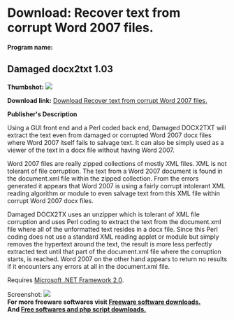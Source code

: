 # Download: Recover text from corrupt Word 2007 files.

**Program name:**

## Damaged docx2txt 1.03

  
**Thumbshot:** ![](http://www.freewarefiles.com/screenshot/damageddocx2txt_md.jpg)   
  
**Download link:** [Download Recover text from corrupt Word 2007 files.](http://freesoftwares.boysofts.com/Damaged-DOCx2TXT_program_49310.html)  
  


**Publisher's Description**  
  


Using a GUI front end and a Perl coded back end, Damaged DOCX2TXT will extract the text even from damaged or corrupted Word 2007 docx files where Word 2007 itself fails to salvage text. It can also be simply used as a viewer of the text in a docx file without having Word 2007.

Word 2007 files are really zipped collections of mostly XML files. XML is not tolerant of file corruption. The text from a Word 2007 document is found in the document.xml file within the zipped collection. From the errors generated it appears that Word 2007 is using a fairly corrupt intolerant XML reading algorithm or module to even salvage text from this XML file within corrupt Word 2007 docx files. 

Damaged DOCX2TX uses an unzipper which is tolerant of XML file corruption and uses Perl coding to extract the text from the document.xml file where all of the unformatted text resides in a docx file. Since this Perl coding does not use a standard XML reading applet or module but simply removes the hypertext around the text, the result is more less perfectly extracted text until that part of the document.xml file where the corruption starts, is reached. Word 2007 on the other hand appears to return no results if it encounters any errors at all in the document.xml file.

Requires [Microsoft .NET Framework 2.0](%5C%22http://www.freewarefiles.com/Microsoft-NET-Framework-20-x86-Final_program_16026.html%5C%22). 

  
  
Screenshot: ![](http://www.freewarefiles.com/screenshot/damageddocx2txt.jpg)   
**For more freeware softwares visit [Freeware software downloads.](http://freesoftwares.boysofts.com/)**   
**And [Free softwares and php script downloads.](http://www.boysofts.com/)**
